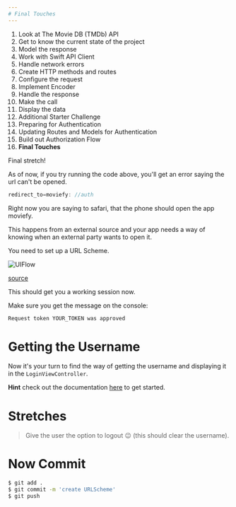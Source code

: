 ```yaml
---
# Final Touches
---
```


1. Look at The Movie DB (TMDb) API
1. Get to know the current state of the project
1. Model the response
1. Work with Swift API Client
1. Handle network errors
1. Create HTTP methods and routes
1. Configure the request
1. Implement Encoder
1. Handle the response
1. Make the call
1. Display the data
1. Additional Starter Challenge
1. Preparing for Authentication
1. Updating Routes and Models for Authentication
1. Build out Authorization Flow
1. **Final Touches**

Final stretch!

As of now, if you try running the code above, you'll get an error saying the url can't be opened.

```Swift
redirect_to=moviefy: //auth
```

Right now you are saying to safari, that the phone should open the app moviefy.

This happens from an external source and your app needs a way of knowing when an external party wants to open it.

You need to set up a URL Scheme.

![UIFlow](/assets/scheme.png)

[source](https://developer.apple.com/documentation/xcode/defining-a-custom-url-scheme-for-your-app)

This should get you a working session now.

Make sure you get the message on the console:

```Swift
Request token YOUR_TOKEN was approved
```

# Getting the Username

Now it's your turn to find the way of getting the username and displaying it in the `LoginViewController`.


**Hint** check out the documentation [here](https://developers.themoviedb.org/3/account/get-account-details) to get started.

# Stretches

> Give the user the option to logout 😉 (this should clear the username).



# Now Commit

```bash
$ git add .
$ git commit -m 'create URLScheme'
$ git push
```
